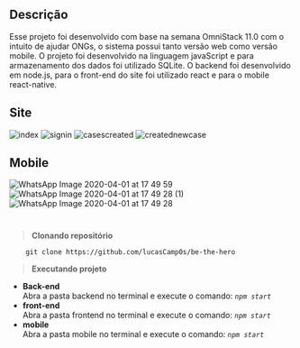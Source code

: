 ## Descrição


Esse projeto foi desenvolvido com base na semana OmniStack 11.0 com o intuito de ajudar ONGs,
o sistema possui tanto versão web como versão mobile. O projeto foi desenvolvido na linguagem javaScript e para armazenamento dos dados foi utilizado SQLite. O backend foi desenvolvido em node.js, para o front-end do site foi utilizado react e para o mobile react-native.


## Site
![index](https://user-images.githubusercontent.com/43553726/78186726-9afb1b00-7443-11ea-8158-ec3be3a5cec7.png)
![signin](https://user-images.githubusercontent.com/43553726/78186761-ae0deb00-7443-11ea-8d71-6b68096fe3fb.png)
![casescreated](https://user-images.githubusercontent.com/43553726/78186841-cc73e680-7443-11ea-9e52-b563fed8ca50.png)
![creatednewcase](https://user-images.githubusercontent.com/43553726/78186887-ddbcf300-7443-11ea-8e95-99f6f761f8cd.png)

## Mobile


![WhatsApp Image 2020-04-01 at 17 49 59](https://user-images.githubusercontent.com/43553726/78186995-0d6bfb00-7444-11ea-98fb-947e0ca55091.jpeg)
![WhatsApp Image 2020-04-01 at 17 49 28 (1)](https://user-images.githubusercontent.com/43553726/78187036-1c52ad80-7444-11ea-99cc-9ed8529659cb.jpeg)
![WhatsApp Image 2020-04-01 at 17 49 28](https://user-images.githubusercontent.com/43553726/78187139-4906c500-7444-11ea-8f7d-84aa349c749e.jpeg)

 #
> **Clonando repositório**

`    git clone https://github.com/lucasCamp0s/be-the-hero`

> **Executando projeto**
- **Back-end**<br/>
         Abra a pasta backend no terminal e execute o comando:
         _`npm start`_
- **front-end**<br/>
         Abra a pasta frontend no terminal e execute o comando:
         _`npm start`_
- **mobile**<br/>
         Abra a pasta mobile no terminal e execute o comando:
         _`npm start`_


